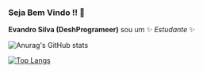 ### Seja Bem Vindo !! 👋

**Evandro Silva (DeshProgrameer)** sou um ✨ _Estudante_ ✨ <!-- repository because its `README.md` (this file) appears on your GitHub profile.-->


![Anurag's GitHub stats](https://github-readme-stats.vercel.app/api?username=anuraghazra&show_icons=true&theme=radical)

[![Top Langs](https://github-readme-stats.vercel.app/api/top-langs/?username=anuraghazra&layout=pie)](https://github.com/anuraghazra/github-readme-stats)








<!--Here are some ideas to get you started:<!--

- 🔭 I’m currently working on ...
- 🌱 I’m currently learning ...
- 👯 I’m looking to collaborate on ...
- 🤔 I’m looking for help with ...
- 💬 Ask me about ...
- 📫 How to reach me: ...
- 😄 Pronouns: ...
- ⚡ Fun fact: ...
-->
